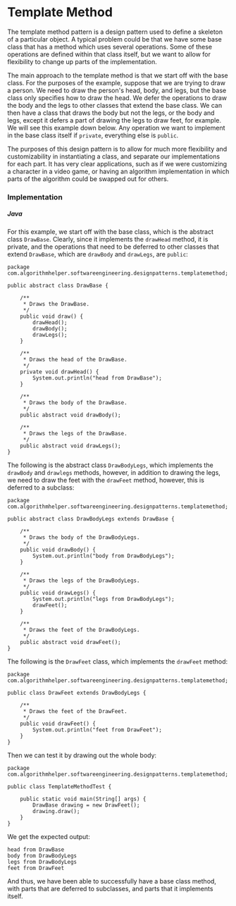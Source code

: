 # Template Method

The template method pattern is a design pattern used to define a skeleton of a particular object. A
typical problem could be that we have some base class that has a method which uses several 
operations. Some of these operations are defined within that class itself, but we want to allow
for flexibility to change up parts of the implementation. 

The main approach to the template method is that we start off with the base class. For the purposes
of the example, suppose that we are trying to draw a person. We need to draw the person's head, 
body, and legs, but the base class only specifies how to draw the head. We defer the operations to
draw the body and the legs to other classes that extend the base class. We can then have a class
that draws the body but not the legs, or the body and legs, except it defers a part of drawing the 
legs to draw feet, for example. We will see this example down below. Any operation we want to 
implement in the base class itself if `private`, everything else is `public`.

The purposes of this design pattern is to allow for much more flexibility and customizability in 
instantiating a class, and separate our implementations for each part. It has very clear 
applications, such as if we were customizing a character in a video game, or having an algorithm
implementation in which parts of the algorithm could be swapped out for others.

### Implementation

##### Java

For this example, we start off with the base class, which is the abstract class `DrawBase`. Clearly,
since it implements the `drawHead` method, it is private, and the operations that need to be 
deferred to other classes that extend `DrawBase`, which are `drawBody` and `drawLegs`, are `public`:

```
package com.algorithmhelper.softwareengineering.designpatterns.templatemethod;

public abstract class DrawBase {

    /**
     * Draws the DrawBase.
     */
    public void draw() {
        drawHead();
        drawBody();
        drawLegs();
    }

    /**
     * Draws the head of the DrawBase.
     */
    private void drawHead() {
        System.out.println("head from DrawBase");
    }

    /**
     * Draws the body of the DrawBase.
     */
    public abstract void drawBody();

    /**
     * Draws the legs of the DrawBase.
     */
    public abstract void drawLegs();
}
```

The following is the abstract class `DrawBodyLegs`, which implements the `drawBody` and `drawlegs` 
methods, however, in addition to drawing the legs, we need to draw the feet with the `drawFeet`
method, however, this is deferred to a subclass:

```
package com.algorithmhelper.softwareengineering.designpatterns.templatemethod;

public abstract class DrawBodyLegs extends DrawBase {

    /**
     * Draws the body of the DrawBodyLegs.
     */
    public void drawBody() {
        System.out.println("body from DrawBodyLegs");
    }

    /**
     * Draws the legs of the DrawBodyLegs.
     */
    public void drawLegs() {
        System.out.println("legs from DrawBodyLegs");
        drawFeet();
    }

    /**
     * Draws the feet of the DrawBodyLegs.
     */
    public abstract void drawFeet();
}
```

The following is the `DrawFeet` class, which implements the `drawFeet` method:

```
package com.algorithmhelper.softwareengineering.designpatterns.templatemethod;

public class DrawFeet extends DrawBodyLegs {

    /**
     * Draws the feet of the DrawFeet.
     */
    public void drawFeet() {
        System.out.println("feet from DrawFeet");
    }
}
```

Then we can test it by drawing out the whole body:

```
package com.algorithmhelper.softwareengineering.designpatterns.templatemethod;

public class TemplateMethodTest {

    public static void main(String[] args) {
        DrawBase drawing = new DrawFeet();
        drawing.draw();
    }
}
```

We get the expected output:

```
head from DrawBase
body from DrawBodyLegs
legs from DrawBodyLegs
feet from DrawFeet
```

And thus, we have been able to successfully have a base class method, with parts that are deferred
to subclasses, and parts that it implements itself.
